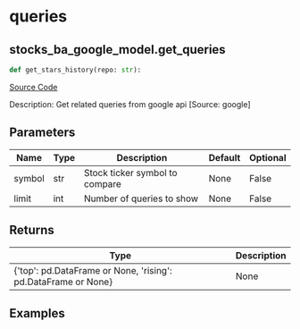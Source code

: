 # queries

## stocks_ba_google_model.get_queries

```python
def get_stars_history(repo: str):
```
[Source Code](https://github.com/OpenBB-finance/OpenBBTerminal/tree/main/openbb_terminal/common/behavioural_analysis/google_model.py#L72)

Description: Get related queries from google api [Source: google]

## Parameters

| Name | Type | Description | Default | Optional |
| ---- | ---- | ----------- | ------- | -------- |
| symbol | str | Stock ticker symbol to compare | None | False |
| limit | int | Number of queries to show | None | False |

## Returns

| Type | Description |
| ---- | ----------- |
| {'top': pd.DataFrame or None, 'rising': pd.DataFrame or None} | None |

## Examples

